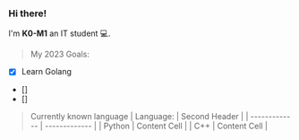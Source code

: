 ### Hi there!
I'm **K0-M1** an IT student 💻.


> My 2023 Goals:
- [x] Learn Golang
- []
- []

> Currently known language
| Language:  | Second Header |
| ------------- | ------------- |
| Python  | Content Cell  |
| C++  | Content Cell  |